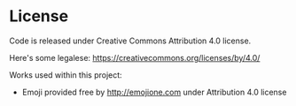 # License
Code is released under Creative Commons Attribution 4.0 license.

Here's some legalese: https://creativecommons.org/licenses/by/4.0/

Works used within this project:  
* Emoji provided free by http://emojione.com under Attribution 4.0 license

